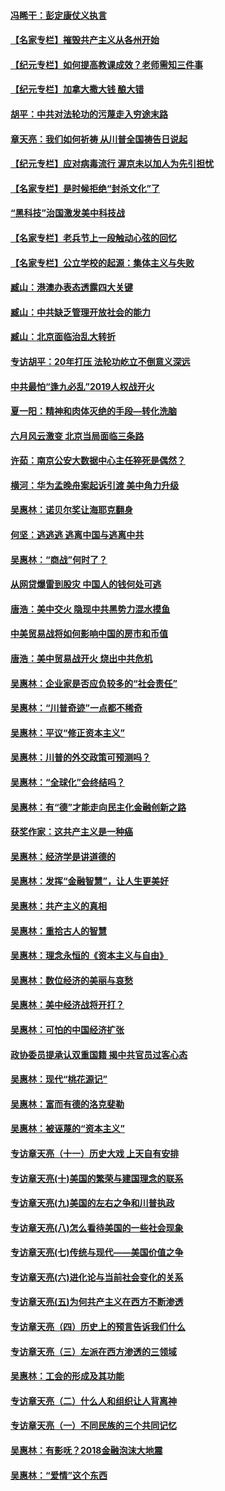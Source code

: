 #### [冯睎干：彭定康仗义执言](../pages/nsc423/n13573222.md?t=04060305) 
#### [【名家专栏】摧毁共产主义从各州开始](../pages/nsc423/n13076376.md?t=04060305) 
#### [【纪元专栏】如何提高教课成效？老师需知三件事](../pages/nsc423/n12417848.md?t=04060305) 
#### [【纪元专栏】加拿大撒大钱 酿大错](../pages/nsc423/n12406564.md?t=04060305) 
#### [胡平：中共对法轮功的污蔑走入穷途末路](../pages/nsc423/n12266737.md?t=04060305) 
#### [章天亮：我们如何祈祷 从川普全国祷告日说起](../pages/nsc423/n11944627.md?t=04060305) 
#### [【纪元专栏】应对病毒流行 渥京未以加人为先引担忧](../pages/nsc423/n11875714.md?t=04060305) 
#### [【名家专栏】是时候拒绝“封杀文化”了](../pages/nsc423/n11814093.md?t=04060305) 
#### [“黑科技”治国激发美中科技战](../pages/nsc423/n11638056.md?t=04060305) 
#### [【名家专栏】老兵节上一段触动心弦的回忆](../pages/nsc423/n11646016.md?t=04060305) 
#### [【名家专栏】公立学校的起源：集体主义与失败](../pages/nsc423/n11601833.md?t=04060305) 
#### [臧山：港澳办表态透露四大关键](../pages/nsc423/n11421628.md?t=04060305) 
#### [臧山：中共缺乏管理开放社会的能力](../pages/nsc423/n11407457.md?t=04060305) 
#### [臧山：北京面临治乱大转折](../pages/nsc423/n11406895.md?t=04060305) 
#### [专访胡平：20年打压 法轮功屹立不倒意义深远](../pages/nsc423/n11398800.md?t=04060305) 
#### [中共最怕“逢九必乱”2019人权战开火](../pages/nsc423/n11385248.md?t=04060305) 
#### [夏一阳：精神和肉体灭绝的手段—转化洗脑](../pages/nsc423/n11368250.md?t=04060305) 
#### [六月风云激变 北京当局面临三条路](../pages/nsc423/n11313668.md?t=04060305) 
#### [许茹：南京公安大数据中心主任猝死是偶然？](../pages/nsc423/n11064744.md?t=04060305) 
#### [横河：华为孟晚舟案起诉引渡 美中角力升级](../pages/nsc423/n11027230.md?t=04060305) 
#### [吴惠林：诺贝尔奖让海耶克翻身](../pages/nsc423/n10890049.md?t=04060305) 
#### [何坚：逃逃逃 逃离中国与逃离中共](../pages/nsc423/n10592891.md?t=04060305) 
#### [吴惠林：“商战”何时了？](../pages/nsc423/n10573558.md?t=04060305) 
#### [从网贷爆雷到股灾 中国人的钱何处可逃](../pages/nsc423/n10572800.md?t=04060305) 
#### [唐浩：美中交火 隐现中共黑势力混水摸鱼](../pages/nsc423/n10544040.md?t=04060305) 
#### [中美贸易战将如何影响中国的房市和币值](../pages/nsc423/n10543697.md?t=04060305) 
#### [唐浩：美中贸易战开火 烧出中共危机](../pages/nsc423/n10540126.md?t=04060305) 
#### [吴惠林：企业家是否应负较多的“社会责任”](../pages/nsc423/n10535022.md?t=04060305) 
#### [吴惠林：“川普奇迹”一点都不稀奇](../pages/nsc423/n10512808.md?t=04060305) 
#### [吴惠林：平议“修正资本主义”](../pages/nsc423/n10495724.md?t=04060305) 
#### [吴惠林：川普的外交政策可预测吗？](../pages/nsc423/n10462387.md?t=04060305) 
#### [吴惠林：“全球化”会终结吗？](../pages/nsc423/n10452838.md?t=04060305) 
#### [吴惠林：有“德”才能走向民主化金融创新之路](../pages/nsc423/n10432292.md?t=04060305) 
#### [获奖作家：这共产主义是一种癌](../pages/nsc423/n10431541.md?t=04060305) 
#### [吴惠林：经济学是讲道德的](../pages/nsc423/n10398014.md?t=04060305) 
#### [吴惠林：发挥“金融智慧”，让人生更美好](../pages/nsc423/n10375019.md?t=04060305) 
#### [吴惠林：共产主义的真相](../pages/nsc423/n10351394.md?t=04060305) 
#### [吴惠林：重拾古人的智慧](../pages/nsc423/n10337691.md?t=04060305) 
#### [吴惠林：理念永恒的《资本主义与自由》](../pages/nsc423/n10316274.md?t=04060305) 
#### [吴惠林：数位经济的美丽与哀愁](../pages/nsc423/n10292946.md?t=04060305) 
#### [吴惠林：美中经济战将开打？](../pages/nsc423/n10258825.md?t=04060305) 
#### [吴惠林：可怕的中国经济扩张](../pages/nsc423/n10219147.md?t=04060305) 
#### [政协委员提承认双重国籍 揭中共官员过客心态](../pages/nsc423/n10208809.md?t=04060305) 
#### [吴惠林：现代“桃花源记”](../pages/nsc423/n10185234.md?t=04060305) 
#### [吴惠林：富而有德的洛克斐勒](../pages/nsc423/n10142264.md?t=04060305) 
#### [吴惠林：被诬蔑的“资本主义”](../pages/nsc423/n10124816.md?t=04060305) 
#### [专访章天亮（十一）历史大戏 上天自有安排](../pages/nsc423/n10094905.md?t=04060305) 
#### [专访章天亮(十)美国的繁荣与建国理念的联系](../pages/nsc423/n10094899.md?t=04060305) 
#### [专访章天亮(九)美国的左右之争和川普执政](../pages/nsc423/n10094889.md?t=04060305) 
#### [专访章天亮(八)怎么看待美国的一些社会现象](../pages/nsc423/n10094857.md?t=04060305) 
#### [专访章天亮(七)传统与现代——美国价值之争](../pages/nsc423/n10093140.md?t=04060305) 
#### [专访章天亮(六)进化论与当前社会变化的关系](../pages/nsc423/n10092036.md?t=04060305) 
#### [专访章天亮(五)为何共产主义在西方不断渗透](../pages/nsc423/n10083620.md?t=04060305) 
#### [专访章天亮（四）历史上的预言告诉我们什么](../pages/nsc423/n10083606.md?t=04060305) 
#### [专访章天亮（三）左派在西方渗透的三领域](../pages/nsc423/n10081115.md?t=04060305) 
#### [吴惠林：工会的形成及其功能](../pages/nsc423/n10080633.md?t=04060305) 
#### [专访章天亮（二）什么人和组织让人背离神](../pages/nsc423/n10076637.md?t=04060305) 
#### [专访章天亮（一）不同民族的三个共同记忆](../pages/nsc423/n10074188.md?t=04060305) 
#### [吴惠林：有影呒？2018金融泡沫大地震](../pages/nsc423/n10040534.md?t=04060305) 
#### [吴惠林：“爱情”这个东西](../pages/nsc423/n10019423.md?t=04060305) 
